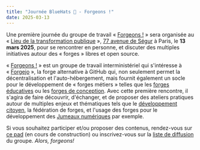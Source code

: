 ```yaml
---
title: "Journée BlueHats 🧢 - Forgeons !"
date: 2025-03-13
---
```


Une première journée du groupe de travail « [Forgeons !](https://forgeons.org) » sera organisée au « [Lieu de la transformation publique](https://www.modernisation.gouv.fr/accompagner-les-administrations/laboratoires-interministeriels-dinnovation/lieu-de-la) », [77 avenue de Ségur](https://www.openstreetmap.org/node/9825094308) à Paris, le **13 mars 2025**, pour se rencontrer en personne, et discuter des multiples initiatives autour des « forges » libres et open source.

« [Forgeons !](https://forgeons.org) » est un groupe de travail interministériel qui s\'intéresse à « [Forgejo](https://forgejo.org/) », la forge alternative à GitHub qui, non seulement permet la décentralisation et l\'auto-hébergement, mais fournit également un socle pour le développement de « forges métiers » telles que les [forges éducatives](https://forgeons.org/interface.html) ou les [forges de conception](https://gitaec.org). Avec cette première rencontre, il s\'agira de faire découvrir, d\'échanger, et de proposer des ateliers pratiques autour de multiples enjeux et thématiques tels que le [développement citoyen](https://coding.social/), la fédération de forges, et l\'usage des forges pour le développement des [Jumeaux numériques](https://fr.wikipedia.org/wiki/Jumeau_num%C3%A9rique) par exemple.

Si vous souhaitez participer et/ou proposer des contenus, rendez-vous sur [ce pad](https://pad.numerique.gouv.fr/2Tg1fEupSi6k55xuXtfrzA#) (en cours de construction) ou inscrivez-vous sur la [liste de diffusion](https://framagroupes.org/sympa/info/forgeons) du groupe. *Alors, forgeons!*

